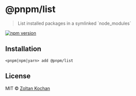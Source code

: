 # @pnpm/list

> List installed packages in a symlinked \`node_modules\`

<!--@shields('npm')-->
[![npm version](https://img.shields.io/npm/v/@pnpm/list.svg)](https://www.npmjs.com/package/@pnpm/list)
<!--/@-->

## Installation

```
<pnpm|npm|yarn> add @pnpm/list
```

## License

MIT © [Zoltan Kochan](https://www.kochan.io/)
